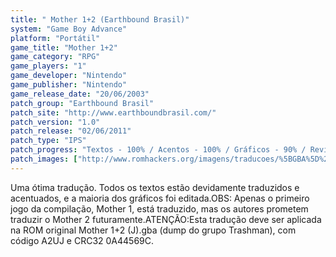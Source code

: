 ```yaml
---
title: " Mother 1+2 (Earthbound Brasil)"
system: "Game Boy Advance"
platform: "Portátil"
game_title: "Mother 1+2"
game_category: "RPG"
game_players: "1"
game_developer: "Nintendo"
game_publisher: "Nintendo"
game_release_date: "20/06/2003"
patch_group: "Earthbound Brasil"
patch_site: "http://www.earthboundbrasil.com/"
patch_version: "1.0"
patch_release: "02/06/2011"
patch_type: "IPS"
patch_progress: "Textos - 100% / Acentos - 100% / Gráficos - 90% / Revisão - 100%"
patch_images: ["http://www.romhackers.org/imagens/traducoes/%5BGBA%5D%20Mother%201+2%20-%20Earthbound%20Brasil%20-%201.png","http://www.romhackers.org/imagens/traducoes/%5BGBA%5D%20Mother%201+2%20-%20Earthbound%20Brasil%20-%202.png","http://www.romhackers.org/imagens/traducoes/%5BGBA%5D%20Mother%201+2%20-%20Earthbound%20Brasil%20-%203.png"]
---
```

Uma ótima tradução. Todos os textos estão devidamente traduzidos e acentuados, e a maioria dos gráficos foi editada.OBS: Apenas o primeiro jogo da compilação, Mother 1, está traduzido, mas os autores prometem traduzir o Mother 2 futuramente.ATENÇÃO:Esta tradução deve ser aplicada na ROM original Mother 1+2 (J).gba (dump do grupo Trashman), com código A2UJ e CRC32 0A44569C.